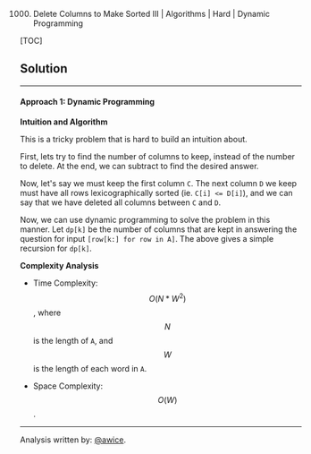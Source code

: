 1000. Delete Columns to Make Sorted III | Algorithms | Hard | Dynamic Programming

[TOC]

## Solution
---
#### Approach 1: Dynamic Programming

**Intuition and Algorithm**

This is a tricky problem that is hard to build an intuition about.

First, lets try to find the number of columns to keep, instead of the number to delete.  At the end, we can subtract to find the desired answer.

Now, let's say we must keep the first column `C`.  The next column `D` we keep must have all rows lexicographically sorted (ie. `C[i] <= D[i]`), and we can say that we have deleted all columns between `C` and `D`.

Now, we can use dynamic programming to solve the problem in this manner.  Let `dp[k]` be the number of columns that are kept in answering the question for input `[row[k:] for row in A]`.  The above gives a simple recursion for `dp[k]`.



**Complexity Analysis**

* Time Complexity:  $$O(N * W^2)$$, where $$N$$ is the length of `A`, and $$W$$ is the length of each word in `A`.

* Space Complexity:  $$O(W)$$.




---
Analysis written by: [@awice](https://leetcode.com/awice).
